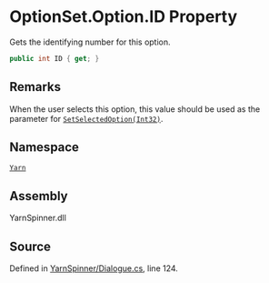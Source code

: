 <!-- This file was generated by a tool. Do not edit this file by hand. -->

# OptionSet.Option.ID Property

Gets the identifying number for this option.


```csharp
public int ID { get; }
```
## Remarks

When the user selects this option, this value should be
used as the parameter for [`SetSelectedOption(Int32)`](/api/csharp/yarn/dialogue.setselectedoption-system.int32-.md).




## Namespace
[`Yarn`](/api/csharp/yarn/README.md)

## Assembly
YarnSpinner.dll

## Source
Defined in [YarnSpinner/Dialogue.cs](https://github.com/YarnSpinnerTool/YarnSpinner//blob/develop/YarnSpinner/Dialogue.cs#L124), line 124.
